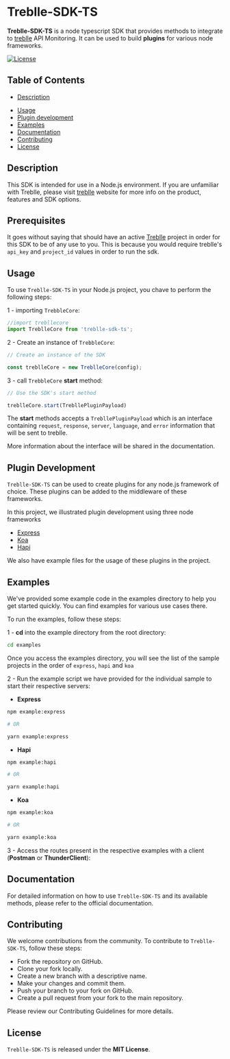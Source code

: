 # Treblle-SDK-TS

<b>Treblle-SDK-TS</b> is a node typescript SDK that provides methods to integrate to [treblle](https://www.treblle.com/) API Monitoring. It can be used to build <b>plugins</b> for various node frameworks. 

[![License](https://img.shields.io/badge/license-MIT-blue.svg)](LICENSE.md)

## Table of Contents

- [Description](#description)
<!-- - [Installation](#installation) -->
- [Usage](#usage)
- [Plugin development](#plugin-development)
- [Examples](#examples)
- [Documentation](#documentation)
- [Contributing](#contributing)
- [License](#license)


## Description

This SDK is intended for use in a Node.js environment.
If you are unfamiliar with Treblle, please visit [treblle](https://www.treblle.com/) website for more info on the product, features and SDK options.



## Prerequisites

It goes without saying that should have an active [Treblle](https://www.treblle.com) project in order for this SDK to be of any use to you. This is because you would require treblle's `api_key` and `project_id` values in order to run the sdk.

<!-- ## Installation

You can install `Treblle-SDK-TS` using npm or yarn:

```bash
npm install your-sdk-name

# OR

yarn add your-sdk-name
``` -->

## Usage
To use `Treblle-SDK-TS` in your Node.js project, you chave to perform the following steps:

1 - importing `TrebbleCore`:

```typescript
//import trebllecore
import TreblleCore from 'treblle-sdk-ts';
```


2 - Create an instance of `TrebbleCore`:

```typescript
// Create an instance of the SDK

const treblleCore = new TreblleCore(config);
```

3 - call `TrebbleCore` <b>start</b> method:

```typescript
// Use the SDK's start method

treblleCore.start(TrebllePluginPayload)
```


The <b>start</b> methods accepts a `TrebllePluginPayload` which is an interface containing `request`, `response`, `server`, `language`, and `error` information that will be sent to treblle.


More information about the interface will be shared in the documentation.


## Plugin Development

`Treblle-SDK-TS` can be used to create plugins for any node.js framework of choice. These plugins can be added to the middleware of these frameworks.


In this project, we illustrated plugin development using three node frameworks



* [Express](plugins/express/README.md)
* [Koa](plugins/koa/README.md)
* [Hapi](plugins/hapi/README.md)

We  also have example files for the usage of these plugins in the project.

## Examples
We've provided some example code in the examples directory to help you get started quickly. You can find examples for various use cases there.

To run the examples, follow these steps:


1 - <b>cd</b> into the example directory from the root directory:


```bash
cd examples
```

Once you access the examples directory, you will see the list of the sample projects in the order of `express`,   `hapi` and `koa`

2 - Run the example script we have provided for the individual sample to start their respective servers:


* <b>Express</b>

```bash
npm example:express

# OR

yarn example:express

```

* <b>Hapi</b>

```bash
npm example:hapi

# OR

yarn example:hapi
```

* <b>Koa</b>

```bash
npm example:koa

# OR

yarn example:koa
```

3 - Access the routes present in the respective examples with a client (<b>Postman</b> or <b>ThunderClient</b>):


## Documentation
For detailed information on how to use `Treblle-SDK-TS` and its available methods, please refer to the official documentation.

## Contributing

We welcome contributions from the community. To contribute to ``Treblle-SDK-TS``, follow these steps:

* Fork the repository on GitHub.
* Clone your fork locally.
* Create a new branch with a descriptive name.
* Make your changes and commit them.
* Push your branch to your fork on GitHub.
* Create a pull request from your fork to the main repository.


Please review our Contributing Guidelines for more details.

## License

`Treblle-SDK-TS` is released under the <b>MIT License</b>.
